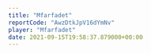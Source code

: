 ```yaml
---
title: "Mfarfadet"
reportCode: "AwzDtkJpV16dYmNv"
player: "Mfarfadet"
date: 2021-09-15T19:58:37.879000+00:00
---
```

